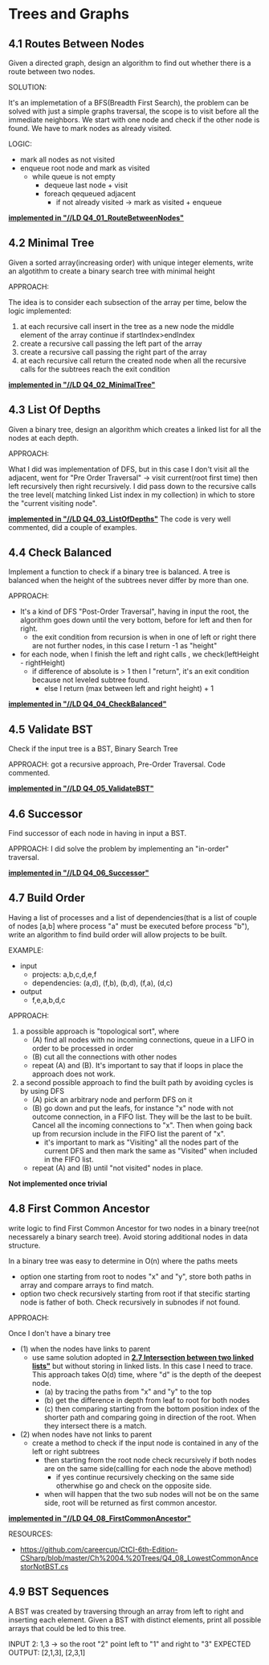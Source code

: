 # Trees and Graphs

## 4.1 Routes Between Nodes
Given a directed graph, design an algorithm to find out whether there is a route between two nodes.

SOLUTION:

It's an implemetation of a BFS(Breadth First Search), the problem can be solved with just a simple graphs traversal, the scope is to visit before all the immediate neighbors. We start with one node and check if the other node is found. We have to mark nodes as already visited.

LOGIC:

- mark all nodes as not visited
- enqueue root node and mark as visited
  - while queue is not empty
    - dequeue last node + visit 
    - foreach qequeued adjacent 
      - if not already visited -> mark as visited + enqueue    

[**implemented in "//LD Q4_01_RouteBetweenNodes"**](https://github.com/lucafilippodangelo/CCI-trees-and-graphs/tree/master/Q4_01_RouteBetweenNodes)

## 4.2 Minimal Tree
Given a sorted array(increasing order) with unique integer elements, write an algotithm to create a binary search tree with minimal height

APPROACH:

The idea is to consider each subsection of the array per time, below the logic implemented:
1) at each recursive call insert in the tree as a new node the middle element of the array
   continue if startIndex>endIndex
2) create a recursive call passing the left part of the array
3) create a recursive call passing the right part of the array
4) at each recursive call return the created node when all the recursive calls for the subtrees reach the exit condition

[**implemented in "//LD Q4_02_MinimalTree"**](https://github.com/lucafilippodangelo/CCI-trees-and-graphs/tree/master/Q4_02_MinimalTree)

## 4.3 List Of Depths
Given a binary tree, design an algorithm which creates a linked list for all the nodes at each depth.

APPROACH:

What I did was implementation of DFS, but in this case I don't visit all the adjacent, went for "Pre Order Traversal" -> visit current(root first time) then left recursively then right recursively.
I did pass down to the recursive calls the tree level( matching linked List index in my collection) in which to store the "current visiting node".

[**implemented in "//LD Q4_03_ListOfDepths"**](https://github.com/lucafilippodangelo/CCI-trees-and-graphs/tree/master/Q4_03_ListOfDepths)  The code is very well commented, did a couple of examples.

## 4.4 Check Balanced
Implement a function to check if a binary tree is balanced. A tree is balanced when the height of the subtrees never differ by more than one.

APPROACH:

- It's a kind of DFS "Post-Order Traversal", having in input the root, the algorithm goes down until the very bottom, before for left and then for right.
  - the exit condition from recursion is when in one of left or right there are not further nodes, in this case I return -1 as "height"
- for each node, when I finish the left and right calls , we check(leftHeight - rightHeight)
  - if difference of absolute is > 1 then I "return", it's an exit condition because not leveled subtree found. 
    - else I return (max between left and right height) + 1

[**implemented in "//LD Q4_04_CheckBalanced"**](https://github.com/lucafilippodangelo/CCI-trees-and-graphs/tree/master/Q4_04_CheckBalanced)

## 4.5 Validate BST
Check if the input tree is a BST, Binary Search Tree

APPROACH: got a recursive approach, Pre-Order Traversal. Code commented.

[**implemented in "//LD Q4_05_ValidateBST"**](https://github.com/lucafilippodangelo/CCI-trees-and-graphs/tree/master/Q4_05_ValidateBST)

## 4.6 Successor
Find successor of each node in having in input a BST. 

APPROACH: I did solve the problem by implementing an "in-order" traversal.

[**implemented in "//LD Q4_06_Successor"**](https://github.com/lucafilippodangelo/CCI-trees-and-graphs/tree/master/Q4_06_Successor)

## 4.7 Build Order
Having a list of processes and a list of dependencies(that is a list of couple of nodes [a,b] where process "a" must be executed before process "b"), write an algorithm to find build order will allow projects to be built.

EXAMPLE: 
- input
  - projects: a,b,c,d,e,f
  - dependencies: (a,d), (f,b), (b,d), (f,a), (d,c)
- output
  - f,e,a,b,d,c

APPROACH:
1) a possible approach is "topological sort", where
   - (A) find all nodes with no incoming connections, queue in a LIFO in order to be processed in order
   - (B) cut all the connections with other nodes 
   - repeat (A) and (B). It's important to say that if loops in place the approach does not work. 
2) a second possible approach to find the built path by avoiding cycles is by using DFS
   - (A) pick an arbitrary node and perform DFS on it
   - (B) go down and put the leafs, for instance "x" node with not outcome connection, in a FIFO list. They will be the last to be built. Cancel all the incoming connections to "x". Then when going back up from recursion include in the FIFO list the parent of "x".
     - it's important to mark as "Visiting" all the nodes part of the current DFS and then mark the same as "Visited" when included in the FIFO list.
   - repeat (A) and (B) until "not visited" nodes in place.
   
**Not implemented once trivial**

## 4.8 First Common Ancestor
write logic to find First Common Ancestor for two nodes in a binary tree(not necessarely a binary search tree). Avoid storing additional nodes in data structure.

In a binary tree was easy to determine in O(n) where the paths meets
  - option one starting from root to nodes "x" and "y", store both paths in array and compare arrays to find match.
  - option two check recursively starting from root if that stecific starting node is father of both. Check recursively in subnodes if not found.

APPROACH:

Once I don't have a binary tree
  - (1) when the nodes have links to parent
    - use same solution adopted in [**2.7 Intersection between two linked lists"**](https://github.com/lucafilippodangelo/CCI-linked-lists) but without storing in linked lists. In this case I need to trace. This approach takes O(d) time, where "d" is the depth of the deepest node.
	  - (a) by tracing the paths from "x" and "y" to the top
	  - (b) get the difference in depth from leaf to root for both nodes
	  - (c) then comparing starting from the bottom position index of the shorter path and comparing going in direction of the root. When they intersect there is a match. 
  - (2) when nodes have not links to parent
    - create a method to check if the input node is contained in any of the left or right subtrees
	  - then starting from the root node check recursively if both nodes are on the same side(callling for each node the above method)
	    - if yes continue recursively checking on the same side otherwhise go and check on the opposite side. 
      - when will happen that the two sub nodes will not be on the same side, root will be returned as first common ancestor.

[**implemented in "//LD Q4_08_FirstCommonAncestor"**](https://github.com/lucafilippodangelo/CCI-trees-and-graphs/tree/master/Q4_08_FirstCommonAncestor)

RESOURCES:
- https://github.com/careercup/CtCI-6th-Edition-CSharp/blob/master/Ch%2004.%20Trees/Q4_08_LowestCommonAncestorNotBST.cs

## 4.9 BST Sequences
A BST was created by traversing through an array from left to right and inserting each element. Given a BST with distinct elements, print all possible arrays that could be led to this tree.

INPUT
2: 1,3 -> so the root "2" point left to "1" and right to "3"
EXPECTED OUTPUT:
[2,1,3], [2,3,1]
